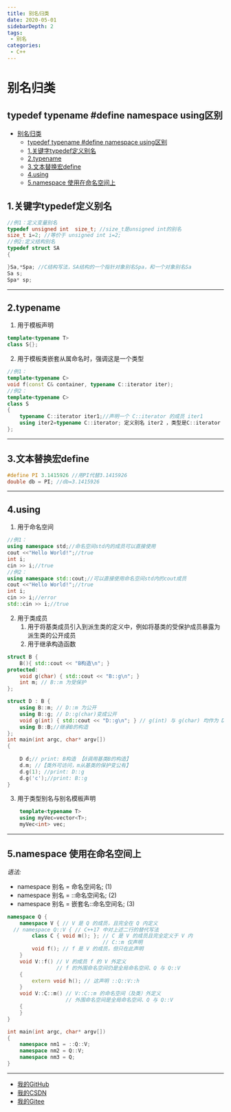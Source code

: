 ```yaml
---
title: 别名归类
date: 2020-05-01
sidebarDepth: 2
tags:
 - 别名
categories:
 - C++
---
```


# 别名归类

## typedef typename #define namespace using区别
- [别名归类](#别名归类)
	- [typedef typename #define namespace using区别](#typedef-typename-define-namespace-using区别)
	- [1.关键字typedef定义别名](#1关键字typedef定义别名)
	- [2.typename](#2typename)
	- [3.文本替换宏define](#3文本替换宏define)
	- [4.using](#4using)
	- [5.namespace 使用在命名空间上](#5namespace-使用在命名空间上)

## 1.关键字typedef定义别名
```c++
//例1：定义变量别名
typedef unsigned int  size_t; //size_t是unsigned int的别名
size_t i=2; //等价于 unsigned int i=2;
//例2:定义结构别名
typedef struct SA
{

}Sa,*Spa; //C结构写法，SA结构的一个指针对象别名Spa，和一个对象别名Sa
Sa s;
Spa* sp;
```
-----------
## 2.typename
1. 用于模板声明
```c++
template<typename T>
class S{};
```
2. 用于模板类嵌套从属命名时，强调这是一个类型
```c++
//例1：
template<typename C>
void f(const C& container, typename C::iterator iter);
//例2：
template<typename C>
class S
{
    typename C::iterator iter1;//声明一个 C::iterator 的成员 iter1
    using iter2=typename C::iterator; 定义别名 iter2 ，类型是C::iterator
};
```
-----------
## 3.文本替换宏define
```c++
#define PI 3.1415926 //用PI代替3.1415926
double db = PI; //db=3.1415926
```
-----------
## 4.using
1. 用于命名空间
```c++
//例1：
using namespace std;//命名空间std内的成员可以直接使用
cout <<"Hello World!";//true
int i;
cin >> i;//true
//例2：
using namespace std::cout;//可以直接使用命名空间std内的cout成员
cout <<"Hello World!";//true
int i;
cin >> i;//error
std::cin >> i;//true
```
2. 用于类成员
   1. 用于将基类成员引入到派生类的定义中，例如将基类的受保护成员暴露为派生类的公开成员
   2. 用于继承构造函数
```c++
struct B {
	B(){ std::cout << "B构造\n"; }
protected:
	void g(char) { std::cout << "B::g\n"; }
	int m; // B::m 为受保护
};

struct D : B {
	using B::m; // D::m 为公开
	using B::g; // D::g(char)变成公开
	void g(int) { std::cout << "D::g\n"; } // g(int) 与 g(char) 均作为 D 成员可见
	using B::B;//继承B的构造
};
int main(int argc, char* argv[])
{
	
	D d;// print: B构造 【d调用基类B的构造】
	d.m; //【类外可访问，m从基类的保护变公有】
	d.g(1); //print: D::g 
	d.g('c');//print: B::g
}

```
3. 用于类型别名与别名模板声明 
```c++
	template<typename T>
	using myVec=vector<T>;
	myVec<int> vec;
```
--------
## 5.namespace 使用在命名空间上
*语法:*
* namespace 别名 = 命名空间名;	(1)	
* namespace 别名 = ::命名空间名;	(2)	
* namespace 别名 = 嵌套名::命名空间名;	(3)	

```c++
namespace Q {
	namespace V { // V 是 Q 的成员，且完全在 Q 内定义
  // namespace Q::V { // C++17 中对上述二行的替代写法
		class C { void m(); }; // C 是 V 的成员且完全定义于 V 内
							   // C::m 仅声明
		void f(); // f 是 V 的成员，但只在此声明
	}
	void V::f() // V 的成员 f 的 V 外定义
				// f 的外围命名空间仍是全局命名空间、Q 与 Q::V
	{
		extern void h(); // 这声明 ::Q::V::h
	}
	void V::C::m() // V::C::m 的命名空间（及类）外定义
				   // 外围命名空间是全局命名空间、Q 与 Q::V
	{
	}
}

int main(int argc, char* argv[])
{
	namespace nm1 = ::Q::V;
	namespace nm2 = Q::V;
	namespace nm3 = Q;
}
```
-----------------
- [我的GitHub](https://github.com/shuhaiwen "https://github.com/shuhaiwen") 
- [我的CSDN](https://blog.csdn.net/u014140383 "https://blog.csdn.net/u014140383")
- [我的Gitee](https://gitee.com/shuhaiwen "https://gitee.com/shuhaiwen")
